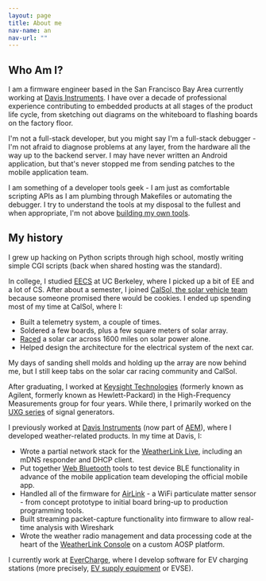 ```yaml
---
layout: page
title: About me
nav-name: an
nav-url: ""
---
```


## Who Am I?

I am a firmware engineer based in the San Francisco Bay Area currently working at [Davis Instruments](https://www.davisinstruments.com/).
I have over a decade of professional experience contributing to embedded products at all stages of the product life cycle, from sketching out diagrams on the whiteboard to flashing boards on the factory floor.

I'm not a full-stack developer, but you might say I'm a full-stack debugger - I'm not afraid to diagnose problems at any layer, from the hardware all the way up to the backend server. I may have never written an Android application, but that's never stopped me from sending patches to the mobile application team.

I am something of a developer tools geek - I am just as comfortable scripting APIs as I am plumbing through Makefiles or automating the debugger. I try to understand the tools at my disposal to the fullest and when appropriate, I'm not above [building my own tools]({{site.baseurl}}/projects/dap42).

## My history

I grew up hacking on Python scripts through high school, mostly writing simple CGI scripts (back when shared hosting was the standard).

In college, I studied [EECS](https://eecs.berkeley.edu) at UC Berkeley, where I picked up a bit of EE and a lot of CS. After about a semester, I joined [CalSol, the solar vehicle team](https://calsol.berkeley.edu/) because someone promised there would be cookies. I ended up spending most of my time at CalSol, where I:

* Built a telemetry system, a couple of times.
* Soldered a few boards, plus a few square meters of solar array.
* [Raced](https://americansolarchallenge.org/the-competition/ascfsgp-2012/) a solar car across 1600 miles on solar power alone.
* Helped design the architecture for the electrical system of the next car.


My days of sanding shell molds and holding up the array are now behind me, but I still keep tabs on the solar car racing community and CalSol.

After graduating, I worked at [Keysight Technologies](https://www.keysight.com/) (formerly known as Agilent, formerly known as Hewlett-Packard) in the High-Frequency Measurements group for four years. While there, I primarily worked on the [UXG series](https://www.keysight.com/en/pcx-x205221/x-series-agile-signal-generators-uxg) of signal generators.


I previously worked at [Davis Instruments](https://www.davisinstruments.com/) (now part of [AEM](https://aem.eco/)), where I developed weather-related products. In my time at Davis, I:

* Wrote a partial network stack for the [WeatherLink Live](https://www.davisinstruments.com/weatherlinklive/), including an mDNS responder and DHCP client.
* Put together [Web Bluetooth](https://webbluetoothcg.github.io/web-bluetooth/) tools to test device BLE functionality in advance of the mobile application team developing the official mobile app.
* Handled all of the firmware for [AirLink](https://www.davisinstruments.com/airlink/) - a WiFi particulate matter sensor - from concept prototype to initial board bring-up to production programming tools.
* Built streaming packet-capture functionality into firmware to allow real-time analysis with Wireshark
* Wrote the weather radio management and data processing code at the heart of the [WeatherLink Console](https://www.davisinstruments.com/pages/weatherlink-console) on a custom AOSP platform.


I currently work at [EverCharge](https://evercharge.com/), where I develop software for EV charging stations (more precisely, [EV supply equipment](https://en.wikipedia.org/wiki/Charging_station) or EVSE).